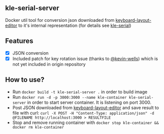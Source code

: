 ## kle-serial-server
Docker util tool for conversion json downloaded from [keyboard-layout-editor](http://www.keyboard-layout-editor.com/) to it's internal representation (for details see [kle-serial](https://github.com/ijprest/kle-serial))

## Features
- [x] JSON conversion
- [x] Included patch for key rotation issue (thanks to [@kevin-wells](https://github.com/ijprest/kle-serial/pull/1)) which is not yet included in origin repository

## How to use?
- Run `docker build -t kle-serial-server .` in order to build image
- Run `docker run -d -p 3000:3000 --name kle-container kle-serial-server` in order to start server container. It is listening on port 3000.
- Post JSON downloaded from [keyboard-layout-editor](http://www.keyboard-layout-editor.com/) and save result to file with curl:
`curl -X POST -H "Content-Type: application/json" -d @FILENAME http://localhost:3000 > RESULTFILE`
- Stop and remove running container with `docker stop kle-container && docker rm kle-container`
